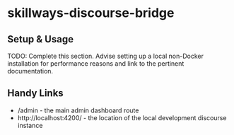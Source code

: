 skillways-discourse-bridge
==========================

Setup & Usage
-------------

TODO: Complete this section. Advise setting up a local non-Docker installation for performance reasons and link to the pertinent documentation.

Handy Links
-----------

- /admin - the main admin dashboard route
- http://localhost:4200/ - the location of the local development discourse instance
